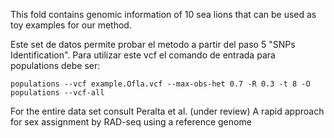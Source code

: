This fold contains genomic information of 10 sea lions that can be used as toy examples for our method.

Este set de datos permite probar el metodo a partir del paso 5 "SNPs Identification". Para utilizar este vcf el comando de entrada para populations debe ser:

```{bash,eval=FALSE}
populations --vcf example.Ofla.vcf --max-obs-het 0.7 -R 0.3 -t 8 -O populations --vcf-all
```

For the entire data set consult Peralta et al. (under review) A rapid approach for sex assignment by RAD-seq using a reference genome
